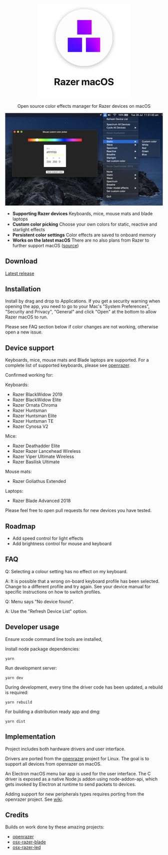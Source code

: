
<p align="center">
  <img src="resources/hero.png" alt="keyboard demo pic" />
  <p align="center">Open source color effects manager for Razer devices on macOS</p>
</p>

<p align="center">
  <img src="screenshots/dark.png">
</p>

- __Supporting Razer devices__ Keyboards, mice, mouse mats and blade laptops
- __Custom color picking__ Choose your own colors for static, reactive and starlight effects
- __Persistent color settings__ Color effects are saved to onboard memory
- __Works on the latest macOS__ There are no also plans from Razer to further support macOS ([source](https://support.razer.com/articles/1543762911))

## Download
[Latest release](https://github.com/1kc/razer-macos/releases)

## Installation

Install by drag and drop to Applications.
If you get a security warning when opening the app, you need to go to your Mac's "System Preferences", "Security and Privacy", "General" and click "Open" at the bottom to allow Razer macOS to run.

Please see FAQ section below if color changes are not working, otherwise open a new issue.

## Device support

Keyboards, mice, mouse mats and Blade laptops are supported.
For a complete list of supported keyboards, please see [openrazer](https://openrazer.github.io).

Confirmed working for:

Keyboards:

* Razer BlackWidow 2019
* Razer BlackWidow Elite
* Razer Ornata Chroma
* Razer Huntsman
* Razer Huntsman Elite
* Razer Huntsman TE
* Razer Cynosa V2

Mice:

* Razer Deathadder Elite
* Razer Razer Lancehead Wireless
* Razer Viper Ultimate Wireless
* Razer Basilisk Ultimate

Mouse mats:

* Razer Goliathus Extended

Laptops:

* Razer Blade Advanced 2018

Please feel free to open pull requests for new devices you have tested.

## Roadmap

* Add speed control for light effects
* Add brightness control for mouse and keyboard

## FAQ

Q: Selecting a colour setting has no effect on my keyboard.

A: It is possible that a wrong on-board keyboard profile has been selected. Change to a different profile and try again. See your device manual for specific instructions on how to switch profiles.

Q: Menu says "No device found".

A: Use the "Refresh Device List" option.

## Developer usage

Ensure xcode command line tools are installed,

Install node package dependencies:

    yarn

Run development server:

    yarn dev

During development, every time the driver code has been updated, a rebuild is required:

    yarn rebuild

For building a distribution ready app and dmg:

    yarn dist


## Implementation

Project includes both hardware drivers and user interface.

Drivers are ported from the [openrazer](https://github.com/openrazer/openrazer) project for Linux.
The goal is to support all devices from openrazer on macOS.

An Electron macOS menu bar app is used for the user interface. 
The C driver is exposed as a native Node.js addon using node-addon-api, which gets invoked by Electron at runtime to send packets to devices.

Adding support for new peripherals types requires porting from the openrazer project. See [wiki](https://github.com/1kc/razer-macos/wiki).

## Credits

Builds on work done by these amazing projects:

* [openrazer](https://github.com/openrazer/openrazer)
* [osx-razer-blade](https://github.com/kprinssu/osx-razer-blade)
* [osx-razer-led](https://github.com/dylanparker/osx-razer-led)
